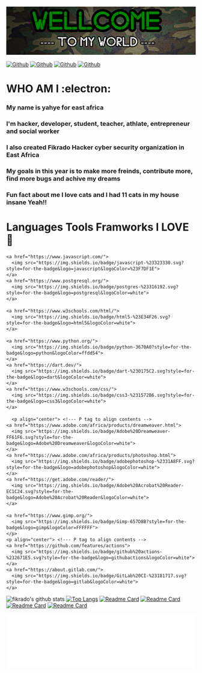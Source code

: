<p aligin="center">
 <img src="/y_50.jpg">
</p>

[![Github](https://img.shields.io/badge/Facebook-fikrado-green?style=for-the-badge&logo=facebook)](https://facebook.com/fikrado4048063)
[![Github](https://img.shields.io/badge/TELEGRAM-MR_Yahye-white?style=for-the-badge&logo=telegram)](https://t.me/Mr_yahye)
[![Github](https://img.shields.io/badge/Twitter-fikrado-red?style=for-the-badge&logo=twitter)](https://twitter.com/fikrao1)
[![Github](https://img.shields.io/badge/Tiktok-fikrado-black?style=for-the-badge&logo=Tiktok)](https://tiktok.com/@fikrado)

<h1> WHO AM I :electron: </h1>

### My name is yahye for east africa 
### I'm hacker, developer, student, teacher, athlate, entrepreneur and social worker
### I also created Fikrado Hacker cyber security organization in East Africa
### My goals in this year is to make more freinds, contribute more, find more bugs and achive my dreams
### Fun fact about me I love cats and I had 11 cats in my house insane Yeah!!

# Languages Tools Framworks I LOVE 💌

<td> <!--- Contents for "🧠Languages🧠" -->
    <p align="center"> <!--- P tag to align contents -->

    <a href="https://www.javascript.com/">
      <img src="https://img.shields.io/badge/javascript-%23323330.svg?style=for-the-badge&logo=javascript&logoColor=%23F7DF1E">
    </a>
    <a href="https://www.postgresql.org/">
      <img src="https://img.shields.io/badge/postgres-%23316192.svg?style=for-the-badge&logo=postgresql&logoColor=white">
    </a>

    <a href="https://www.w3schools.com/html/">
      <img src="https://img.shields.io/badge/html5-%23E34F26.svg?style=for-the-badge&logo=html5&logoColor=white">
    </a>

    <a href="https://www.python.org/">
      <img src="https://img.shields.io/badge/python-3670A0?style=for-the-badge&logo=python&logoColor=ffdd54">
    </a>
    <a href="https://dart.dev/">
      <img src="https://img.shields.io/badge/dart-%230175C2.svg?style=for-the-badge&logo=dart&logoColor=white">
    </a>
    <a href="https://www.w3schools.com/css/">
      <img src="https://img.shields.io/badge/css3-%231572B6.svg?style=for-the-badge&logo=css3&logoColor=white">
    </a>

      <p align="center"> <!--- P tag to align contents -->
    <a href="https://www.adobe.com/africa/products/dreamweaver.html">
      <img src="https://img.shields.io/badge/Adobe%20Dreamweaver-FF61F6.svg?style=for-the-badge&logo=Adobe%20Dreamweaver&logoColor=white">
    </a>
    <a href="https://www.adobe.com/africa/products/photoshop.html">
      <img src="https://img.shields.io/badge/adobephotoshop-%2331A8FF.svg?style=for-the-badge&logo=adobephotoshop&logoColor=white">
    </a>
    <a href="https://get.adobe.com/reader/">
      <img src="https://img.shields.io/badge/Adobe%20Acrobat%20Reader-EC1C24.svg?style=for-the-badge&logo=Adobe%20Acrobat%20Reader&logoColor=white">
    </a>

    <a href="https://www.gimp.org/">
      <img src="https://img.shields.io/badge/Gimp-657D8B?style=for-the-badge&logo=gimp&logoColor=FFFFFF">
    </p>
    <p align="center"> <!--- P tag to align contents -->
    <a href="https://github.com/features/actions">
      <img src="https://img.shields.io/badge/github%20actions-%232671E5.svg?style=for-the-badge&logo=githubactions&logoColor=white">
    </a>
    <a href="https://about.gitlab.com/">
      <img src="https://img.shields.io/badge/GitLab%20CI-%23181717.svg?style=for-the-badge&logo=gitlab&logoColor=white">
    </a>

</td>  


![fikrado's github stats](https://github-readme-stats.vercel.app/api?username=fikrado&show_icons=true&theme=tokyonight)
[![Top Langs](https://github-readme-stats.vercel.app/api/top-langs/?username=fikrado&langs_count=10&theme=tokyonight)](https://github.com/anuraghazra/github-readme-stats)
[![Readme Card](https://github-readme-stats.vercel.app/api/pin/?username=fikrado&repo=fikrado.py&theme=tokyonight)](https://github.com/anuraghazra/github-readme-stats)
[![Readme Card](https://github-readme-stats.vercel.app/api/pin/?username=fikrado&repo=qurxin&theme=tokyonight)](https://github.com/anuraghazra/github-readme-stats)
[![Readme Card](https://github-readme-stats.vercel.app/api/pin/?username=fikrado&repo=JOKER-burtal-force&theme=tokyonight)](https://github.com/anuraghazra/github-readme-stats)
[![Readme Card](https://github-readme-stats.vercel.app/api/pin/?username=fikrado&repo=fikrado.txt&theme=tokyonight)](https://github.com/anuraghazra/github-readme-stats)

<img src="https://raw.githubusercontent.com/lowlighter/lowlighter/aa85d2d130d984cdf495cc00fb32d0ce61b0cf9a/metrics.plugin.pagespeed.svg">




